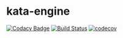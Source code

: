 # kata-engine

[![Codacy Badge](https://api.codacy.com/project/badge/Grade/46ddd018253e4c6cb79a176e734ba9f5)](https://www.codacy.com/app/migibert/kata-engine?utm_source=github.com&utm_medium=referral&utm_content=migibert/kata-engine&utm_campaign=badger)
[![Build Status](https://travis-ci.org/migibert/kata-engine.svg?branch=master)](https://travis-ci.org/migibert/kata-engine)
[![codecov](https://codecov.io/gh/migibert/kata-engine/branch/master/graph/badge.svg)](https://codecov.io/gh/migibert/kata-engine)
